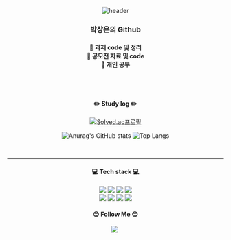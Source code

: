<!--
**park-sangeun/Park-sangeun** is a ✨ _special_ ✨ repository because its `README.md` (this file) appears on your GitHub profile.

Here are some ideas to get you started:

- 🔭 I’m currently working on ...
- 🌱 I’m currently learning ...
- 👯 I’m looking to collaborate on ...
- 🤔 I’m looking for help with ...
- 💬 Ask me about ...
- 📫 How to reach me: ...
- 😄 Pronouns: ...
- ⚡ Fun fact: ...
-->
<div align="center">

![header](https://capsule-render.vercel.app/api?type=waving&text=Sangeun's%20Github&height=200&animation=fadeIn&color=gradient&fontSize=60)

  <h3 align="center"> 박상은의 Github </h3>
  
  <h4> 💫 과제 code 및 정리 </br>
  💫 공모전 자료 및 code </br>
  💫 개인 공부 </br>
  </h4>  
  
  </br></br>
  
  <h4> ✏️ Study log ✏️</h4>
  
  [![Solved.ac프로필](http://mazassumnida.wtf/api/generate_badge?boj=pse0219)](https://solved.ac/pse0219)
  
  ![Anurag's GitHub stats](https://github-readme-stats-m6i4.vercel.app/api?username=park-sangeun&show_icons=true&theme=radical)
  ![Top Langs](https://github-readme-stats-m6i4.vercel.app/api?username=park-sangeun&layout=demo&theme=radical)
  
  <br/>
  <hr>
  <h4 align="center">💻 Tech stack 💻</h4>
  
  <img src="https://img.shields.io/badge/C++-00599C?style=for-the-badge&logo=cplusplus&logoColor=white">
  <img src="https://img.shields.io/badge/C-A8B9CC?style=for-the-badge&logo=c&logoColor=white">
  <img src="https://img.shields.io/badge/Python-3776AB?style=for-the-badge&logo=python&logoColor=white">
  <img src="https://img.shields.io/badge/MySQL-4479A1?style=for-the-badge&logo=mysql&logoColor=white">
  <br/>
  <img src="https://img.shields.io/badge/Docker-2496ED?style=for-the-badge&logo=docker&logoColor=white">
  <img src="https://img.shields.io/badge/Oracle-F80000?style=for-the-badge&logo=oracle&logoColor=white">
  <img src="https://img.shields.io/badge/HTML5-E34F26?style=for-the-badge&logo=html5&logoColor=white">
  <img src="https://img.shields.io/badge/CSS3-1572B6?style=for-the-badge&logo=css3&logoColor=white">
  
  <h4 align="center">😊 Follow Me 😊</h4>
  <a href="https://www.instagram.com/accounts/onetap/?next=%2F"><img src="https://img.shields.io/badge/Instagram-E4405F?style=for-the-badge&logo=Instagram&logoColor=white&link=https://www.instagram.com/hye_inisfree/"/></a>&nbsp

</div>
